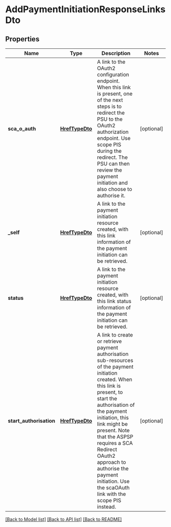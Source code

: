 # AddPaymentInitiationResponseLinksDto

## Properties
Name | Type | Description | Notes
------------ | ------------- | ------------- | -------------
**sca_o_auth** | [**HrefTypeDto**](HrefTypeDto.md) | A link to the OAuth2 configuration endpoint. When this link is present, one of the next steps is to redirect the PSU to the OAuth2 authorization endpoint.  Use scope PIS during the redirect. The PSU can then review the payment initiation and also choose to authorise it. | [optional] 
**_self** | [**HrefTypeDto**](HrefTypeDto.md) | A link to the payment initiation resource created, with this link information of the payment initiation can be retrieved. | [optional] 
**status** | [**HrefTypeDto**](HrefTypeDto.md) | A link to the payment initiation resource created, with this link status information of the payment initiation can be retrieved. | [optional] 
**start_authorisation** | [**HrefTypeDto**](HrefTypeDto.md) | A link to create or retrieve payment authorisation sub-resources of the payment initiation created.  When this link is present, to start the authorisation of the payment initiation, this link might be present.  Note that the ASPSP requires a SCA Redirect OAuth2 approach to authorise the payment initiation.  Use the scaOAuth link with the scope PIS instead. | [optional] 

[[Back to Model list]](../README.md#documentation-for-models) [[Back to API list]](../README.md#documentation-for-api-endpoints) [[Back to README]](../README.md)


